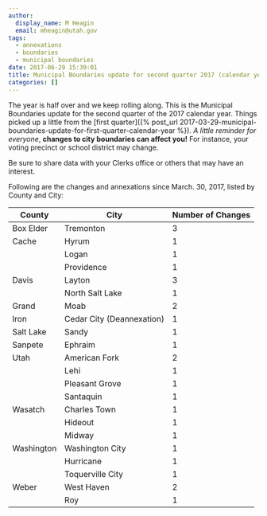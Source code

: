 ```yaml
---
author:
  display_name: M Heagin
  email: mheagin@utah.gov
tags:
  - annexations
  - boundaries
  - municipal boundaries
date: 2017-06-29 15:39:01
title: Municipal Boundaries update for second quarter 2017 (calendar year)
categories: []
---
```


The year is half over and we keep rolling along. This is the Municipal Boundaries update for the second quarter of the 2017 calendar year. Things picked up a little from the [first quarter]({% post_url 2017-03-29-municipal-boundaries-update-for-first-quarter-calendar-year %}). _A little reminder for everyone_, **changes to city boundaries can affect you!** For instance, your voting precinct or school district may change.

Be sure to share data with your Clerks office or others that may have an interest.

Following are the changes and annexations since March. 30, 2017,  listed by County and City:

| County | City | Number of Changes |
| --- | --- | --- |
| Box Elder | Tremonton | 3 |
| Cache | Hyrum | 1 |
| | Logan | 1 |
| | Providence | 1 |
| Davis | Layton | 3 |
| | North Salt Lake | 1 |
| Grand | Moab  | 2 |
| Iron | Cedar City (Deannexation) | 1 |
| Salt Lake | Sandy | 1 |
| Sanpete | Ephraim | 1 |
| Utah | American Fork | 2 |
| | Lehi | 1 |
| | Pleasant Grove | 1 |
| | Santaquin | 1 |
| Wasatch | Charles Town | 1 |
| | Hideout | 1 |
| | Midway | 1 |
| Washington | Washington City | 1 |
| | Hurricane | 1 |
| | Toquerville City | 1 |
| Weber | West Haven | 2 |
| | Roy | 1 |
